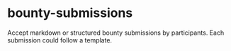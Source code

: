 # bounty-submissions
Accept markdown or structured bounty submissions by participants. Each submission could follow a template.
